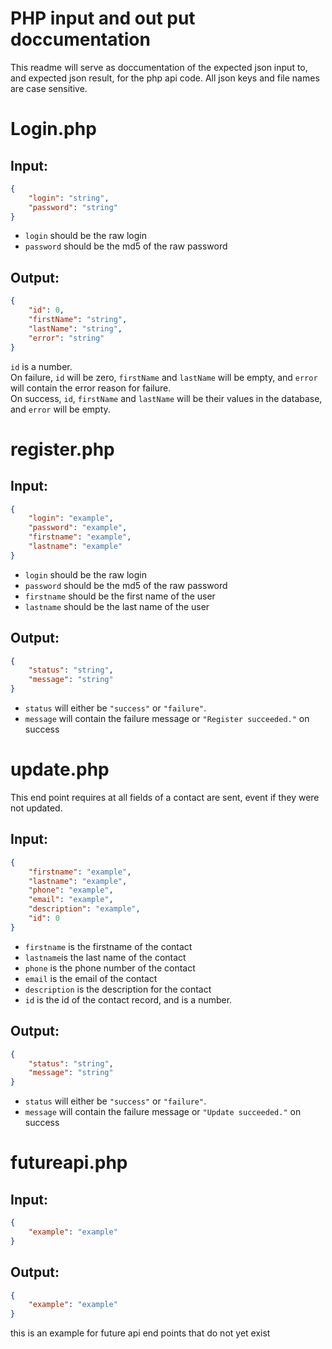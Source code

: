 # PHP input and out put doccumentation
This readme will serve as doccumentation of the expected json input to, and expected json result, for the php api code. All json keys and file names are case sensitive.

# Login.php
## Input:
```json
{
    "login": "string",
    "password": "string"
}
```
 - `login` should be the raw login
 - `password` should be the md5 of the raw password

## Output:
```json
{
    "id": 0,
    "firstName": "string",
    "lastName": "string",
    "error": "string"
}
```
`id` is a number.  
On failure, `id` will be zero, `firstName` and `lastName` will be empty, and `error` will contain the error reason for failure.  
On success, `id`, `firstName` and `lastName` will be their values in the database, and `error` will be empty.

# register.php
## Input:
```json
{
    "login": "example",
    "password": "example",
    "firstname": "example",
    "lastname": "example"
}
```
 - `login` should be the raw login
 - `password` should be the md5 of the raw password
 - `firstname` should be the first name of the user
 - `lastname` should be the last name of the user 

## Output:
```json
{
    "status": "string",
    "message": "string"
}
```
 - `status` will either be `"success"` or `"failure"`.
 - `message` will contain the failure message or `"Register succeeded."` on success


# update.php
This end point requires at all fields of a contact are sent, event if they were not updated.
## Input:
```json
{
    "firstname": "example",
    "lastname": "example",
    "phone": "example",
    "email": "example",
    "description": "example",
    "id": 0
}
```
 - `firstname` is the firstname of the contact
 - `lastname`is the last name of the contact
 - `phone` is the phone number of the contact
 - `email` is the email of the contact
 - `description` is the description for the contact
 - `id` is the id of the contact record, and is a number. 

## Output:
```json
{
    "status": "string",
    "message": "string"
}
```
 - `status` will either be `"success"` or `"failure"`.
 - `message` will contain the failure message or `"Update succeeded."` on success

# futureapi.php
## Input:
```json
{
    "example": "example"
}
```

## Output:
```json
{
    "example": "example"
}
```
this is an example for future api end points that do not yet exist